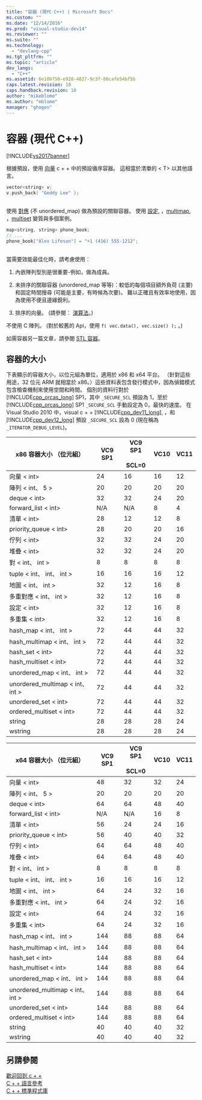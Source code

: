 ```yaml
---
title: "容器 (現代 C++) | Microsoft Docs"
ms.custom: ""
ms.date: "12/14/2016"
ms.prod: "visual-studio-dev14"
ms.reviewer: ""
ms.suite: ""
ms.technology: 
  - "devlang-cpp"
ms.tgt_pltfrm: ""
ms.topic: "article"
dev_langs: 
  - "C++"
ms.assetid: 6e10b758-e928-4827-9c3f-86cafe54bf5b
caps.latest.revision: 10
caps.handback.revision: 10
author: "mikeblome"
ms.author: "mblome"
manager: "ghogen"
---
```

# 容器 (現代 C++)
[!INCLUDE[vs2017banner](../assembler/inline/includes/vs2017banner.md)]

根據預設，使用 [向量](../standard-library/vector-class.md) c + + 中的預設循序容器。 這相當於清單的 \< T> 以其他語言。  
  
```cpp  
vector<string> v;  
v.push_back( "Geddy Lee" );  
  
```  
  
 使用 [對應](../standard-library/map-class.md) (不 unordered_map) 做為預設的關聯容器。 使用 [設定](../standard-library/set-class.md), ，[multimap](../standard-library/multimap-class.md), ，[multiset](../standard-library/multiset-class.md) 變質與多個案例。  
  
```cpp  
map<string, string> phone_book;  
// ...  
phone_book["Alex Lifeson"] = "+1 (416) 555-1212";  
  
```  
  
 當需要效能最佳化時，請考慮使用︰  
  
1.  內嵌陣列型別是很重要-例如，做為成員。  
  
2.  未排序的關聯容器 (unordered_map 等等)：較低的每個項目額外負荷 (主要) 和固定時間搜尋 (可能是主要，有時候為次要)。 難以正確且有效率地使用，因為使用不便且邊緣銳利。  
  
3.  排序的向量。 (請參閱︰ [演算法](../cpp/algorithms-modern-cpp.md)。)  
  
 不使用 C 陣列。 (對於較舊的 Api，使用 `f( vec.data(), vec.size() );` 。)  
  
 如需容器另一篇文章，請參閱 [STL 容器](../standard-library/stl-containers.md)。  
  
## <a name="container-sizes"></a>容器的大小  
 下表顯示的容器大小，以位元組為單位，適用於 x86 和 x64 平台。  （針對這些用途，32 位元 ARM 就相當於 x86。）這些資料表包含發行模式中，因為偵錯模式包含檢查機制來使用空間和時間。  個別的資料行對於 [!INCLUDE[cpp_orcas_long](../cpp/includes/cpp_orcas_long_md.md)] SP1，其中 `_SECURE_SCL` 預設為 1，至於 [!INCLUDE[cpp_orcas_long](../cpp/includes/cpp_orcas_long_md.md)] SP1 `_SECURE_SCL` 手動設定為 0，最快的速度。  在 Visual Studio 2010 中，visual c + + [!INCLUDE[cpp_dev11_long](../build/includes/cpp_dev11_long_md.md)], ，和 [!INCLUDE[cpp_dev12_long](../build/reference/includes/cpp_dev12_long_md.md)] 預設 `_SECURE_SCL` 設為 0 (現在稱為 `_ITERATOR_DEBUG_LEVEL`)。  
  
|x86 容器大小 （位元組）|VC9 SP1|VC9 SP1<br /><br /> SCL=0|VC10|VC11|  
|-----------------------------------|-------------|------------------------|----------|----------|  
|向量 \< int>|24|16|16|12|  
|陣列 \< int、 5 >|20|20|20|20|  
|deque \< int>|32|32|24|20|  
|forward_list \< int>|N/A|N/A|8|4|  
|清單 \< int>|28|12|12|8|  
|priority_queue \< int>|28|20|20|16|  
|佇列 \< int>|32|32|24|20|  
|堆疊 \< int>|32|32|24|20|  
|對 \< int、 int >|8|8|8|8|  
|tuple \< int、 int、 int >|16|16|16|12|  
|地圖 \< int、 int >|32|12|16|8|  
|多重對應 \< int、 int >|32|12|16|8|  
|設定 \< int>|32|12|16|8|  
|多重集 \< int>|32|12|16|8|  
|hash_map \< int、 int >|72|44|44|32|  
|hash_multimap \< int、 int >|72|44|44|32|  
|hash_set \< int>|72|44|44|32|  
|hash_multiset \< int>|72|44|44|32|  
|unordered_map \< int、 int >|72|44|44|32|  
|unordered_multimap \< int、 int >|72|44|44|32|  
|unordered_set \< int>|72|44|44|32|  
ordered_multiset \< int>|72|44|44|32|  
|string|28|28|28|24|  
|wstring|28|28|28|24|  
  
|x64 容器大小 （位元組）|VC9 SP1|VC9 SP1<br /><br /> SCL=0|VC10|VC11|  
|-----------------------------------|-------------|------------------------|----------|----------|  
|向量 \< int>|48|32|32|24|  
|陣列 \< int、 5 >|20|20|20|20|  
|deque \< int>|64|64|48|40|  
|forward_list \< int>|N/A|N/A|16|8|  
|清單 \< int>|56|24|24|16|  
|priority_queue \< int>|56|40|40|32|  
|佇列 \< int>|64|64|48|40|  
|堆疊 \< int>|64|64|48|40|  
|對 \< int、 int >|8|8|8|8|  
|tuple \< int、 int、 int >|16|16|16|12|  
|地圖 \< int、 int >|64|24|32|16|  
|多重對應 \< int、 int >|64|24|32|16|  
|設定 \< int>|64|24|32|16|  
|多重集 \< int>|64|24|32|16|  
|hash_map \< int、 int >|144|88|88|64|  
|hash_multimap \< int、 int >|144|88|88|64|  
|hash_set \< int>|144|88|88|64|  
|hash_multiset \< int>|144|88|88|64|  
|unordered_map \< int、 int >|144|88|88|64|  
|unordered_multimap \< int、 int >|144|88|88|64|  
|unordered_set \< int>|144|88|88|64|  
ordered_multiset \< int>|144|88|88|64|  
|string|40|40|40|32|  
|wstring|40|40|40|32|  
  
## <a name="see-also"></a>另請參閱  
 [歡迎回到 c + +](../cpp/welcome-back-to-cpp-modern-cpp.md)   
 [C + + 語言參考](../cpp/cpp-language-reference.md)   
 [C + + 標準程式庫](../standard-library/cpp-standard-library-reference.md)